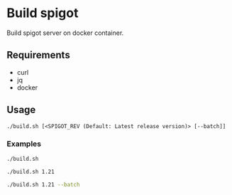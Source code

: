 # Build spigot

Build spigot server on docker container.

## Requirements

- curl
- jq
- docker

## Usage

```
./build.sh [<SPIGOT_REV (Default: Latest release version)> [--batch]]
```

### Examples

```bash
./build.sh
```

```bash
./build.sh 1.21
```

```bash
./build.sh 1.21 --batch
```
